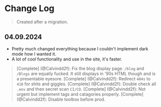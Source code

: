 # Change Log

 > Created after a migration.

## 04.09.2024

+ Pretty much changed everything because I couldn't implement dark mode how I wanted it.
+ A lot of cool functionality and use in the site, it's faster.

> [Complete] (@Calvindd2f): Fix the blog display page. `/blog` and `/Blogs` are equally fucked. It still displays in '90s HTML though and is a presentable eyesore.
> [Complete] (@Calvindd2f): Redirect `404s` to `418` for shits and giggles.
> [Complete] (@Calvindd2f): Double check all `.env` and then secret scan `CI/CD`.
> [Complete] (@Calvindd2f): Not urgent but implement tags and catagories properly.
> [Complete] (@Calvindd2f): Disable toolbox before prod.